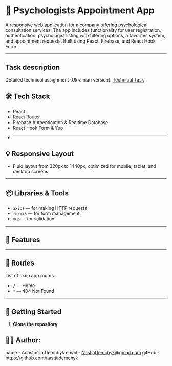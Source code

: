 # 🧠 Psychologists Appointment App

A responsive web application for a company offering psychological consultation services. The app includes functionality for user registration, authentication, psychologist listing with filtering options, a favorites system, and appointment requests. Built using React, Firebase, and React Hook Form.

---

## Task description

Detailed technical assignment (Ukrainian version): [Technical Task](https://docs.google.com/document/d/1PrTxBn6HQbb0Oz17g5_zvyLGIOZg0TIP3HPaEEp6ZLs/edit?tab=t.0)

## 🛠 Tech Stack

- React
- React Router
- Firebase Authentication & Realtime Database
- React Hook Form & Yup
- ***

## 💡 Responsive Layout

- Fluid layout from 320px to 1440px, optimized for mobile, tablet, and desktop screens.

---

## 📦 Libraries & Tools

- `axios` — for making HTTP requests
- `formik` — for form management
- `yup` — for validation

---

## 🧩 Features

---

## 🔀 Routes

List of main app routes:

- `/` — Home
- `*` — 404 Not Found

---

## 🚀 Getting Started

1. **Clone the repository**

## 👩‍💻 Author:

name - Anastasiia Demchyk email - NastjaDemchyk@gmail.com gitHub -
https://github.com/nastjademchyk
